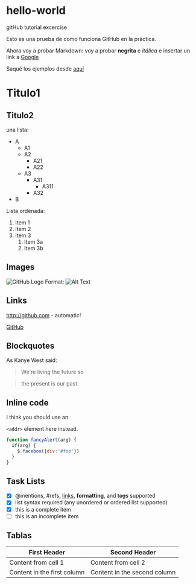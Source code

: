 # hello-world
gitHub tutorial excercise

Esto es una prueba de como funciona GitHub en la práctica.

Ahora voy a probar Markdown:
voy a probar **negrita** e *itálica* e insertar un link a [Google](http://google.com)

Saqué los ejemplos desde [aquí](https://guides.github.com/features/mastering-markdown/)

# Titulo1
## Titulo2

una lista:
* A
  * A1
  * A2
    * A21
    * A22
  * A3
    * A31
      * A311
    * A32
* B

Lista ordenada:
1. Item 1
1. Item 2
1. Item 3
   1. Item 3a
   1. Item 3b

## Images
![GitHub Logo](/images/logo.png)
Format: ![Alt Text](url)

## Links
http://github.com - automatic!

[GitHub](http://github.com)

## Blockquotes
As Kanye West said:
> We're living the future so

> the present is our past.

## Inline code
I think you should use an

`<addr>` element here instead.

```javascript
function fancyAlert(arg) {
  if(arg) {
    $.facebox({div:'#foo'})
  }
}
```

## Task Lists
- [x] @mentions, #refs, [links](), **formatting**, and <del>tags</del> supported
- [x] list syntax required (any unordered or ordered list supported)
- [x] this is a complete item
- [ ] this is an incomplete item

## Tablas
First Header | Second Header
------------ | -------------
Content from cell 1 | Content from cell 2
Content in the first column | Content in the second column
